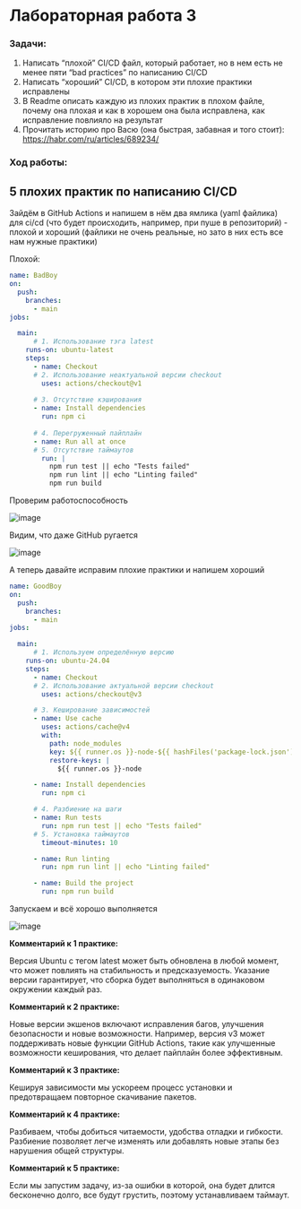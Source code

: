 # Лабораторная работа 3
### Задачи:

1. Написать “плохой” CI/CD файл, который работает, но в нем есть не менее пяти “bad practices” по написанию CI/CD
2. Написать “хороший” CI/CD, в котором эти плохие практики исправлены
3. В Readme описать каждую из плохих практик в плохом файле, почему она плохая и как в хорошем она была исправлена, как исправление повлияло на результат
4. Прочитать историю про Васю (она быстрая, забавная и того стоит): https://habr.com/ru/articles/689234/

### Ход работы:

## 5 плохих практик по написанию CI/CD
Зайдём в GitHub Actions и напишем в нём два ямлика (yaml файлика) для ci/cd (что будет происходить, например, при пуше в репозиторий) - плохой и хороший
(файлики не очень реальные, но зато в них есть все нам нужные практики)

Плохой:
```yaml
name: BadBoy
on:
  push:
    branches:
      - main
jobs:

  main:
      # 1. Использование тэга latest
    runs-on: ubuntu-latest
    steps:
      - name: Checkout
      # 2. Использование неактуальной версии checkout
        uses: actions/checkout@v1
        
      # 3. Отсутствие кэширования
      - name: Install dependencies
        run: npm ci
        
      # 4. Перегруженный пайплайн
      - name: Run all at once
      # 5. Отсутствие таймаутов
        run: |
          npm run test || echo "Tests failed"
          npm run lint || echo "Linting failed"
          npm run build
```
Проверим работоспособность

![image](https://github.com/user-attachments/assets/4126bbeb-f17b-44c6-9754-0ca9cf70dd98)

Видим, что даже GitHub ругается 

![image](https://github.com/user-attachments/assets/fd584147-8bf8-4915-a114-a19e8144a903)

А теперь давайте исправим плохие практики и напишем хороший
```yaml
name: GoodBoy
on:
  push:
    branches:
      - main
jobs:

  main:
      # 1. Используем определённую версию
    runs-on: ubuntu-24.04
    steps:
      - name: Checkout
      # 2. Использование актуальной версии checkout
        uses: actions/checkout@v3

      # 3. Кеширование зависимостей
      - name: Use cache
        uses: actions/cache@v4
        with:
          path: node_modules
          key: ${{ runner.os }}-node-${{ hashFiles('package-lock.json') }}
          restore-keys: |
            ${{ runner.os }}-node

      - name: Install dependencies
        run: npm ci

      # 4. Разбиение на шаги
      - name: Run tests
        run: npm run test || echo "Tests failed"
      # 5. Установка таймаутов
        timeout-minutes: 10

      - name: Run linting
        run: npm run lint || echo "Linting failed"

      - name: Build the project
        run: npm run build
```
Запускаем и всё хорошо выполняется

![image](https://github.com/user-attachments/assets/f18a6302-f74a-421f-86fb-28f5486b1533)

**Комментарий к 1 практике:**

Версия Ubuntu с тегом latest может быть обновлена в любой момент, что может повлиять на стабильность и предсказуемость. 
Указание версии гарантирует, что сборка будет выполняться в одинаковом окружении каждый раз.

**Комментарий к 2 практике:**

Новые версии экшенов включают исправления багов, улучшения безопасности и новые возможности. 
Например, версия v3 может поддерживать новые функции GitHub Actions, такие как улучшенные возможности кеширования, что делает пайплайн более эффективным.

**Комментарий к 3 практике:**

Кешируя зависимости мы ускореем процесс установки и предотвращаем повторное скачивание пакетов.

**Комментарий к 4 практике:**

Разбиваем, чтобы добиться читаемости, удобства отладки и гибкости. Разбиение позволяет легче изменять или добавлять новые этапы без нарушения общей структуры.

**Комментарий к 5 практике:**

Если мы запустим задачу, из-за ошибки в которой, она будет длится бесконечно долго, все будут грустить, поэтому устанавливаем таймаут.

